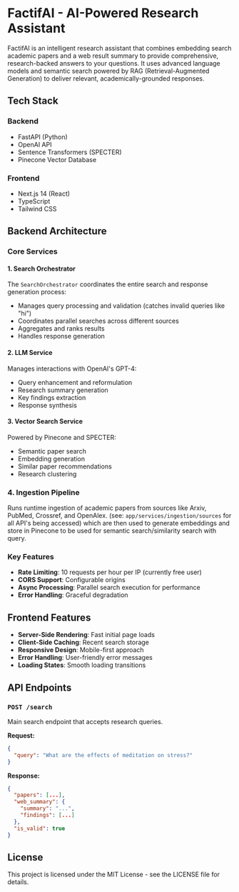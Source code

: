 # FactifAI - AI-Powered Research Assistant

FactifAI is an intelligent research assistant that combines embedding search academic papers and a web result summary to provide comprehensive, research-backed answers to your questions. It uses advanced language models and semantic search powered by RAG (Retrieval-Augmented Generation) to deliver relevant, academically-grounded responses.

## Tech Stack

### Backend
- FastAPI (Python)
- OpenAI API
- Sentence Transformers (SPECTER)
- Pinecone Vector Database

### Frontend
- Next.js 14 (React)
- TypeScript
- Tailwind CSS

## Backend Architecture

### Core Services

#### 1. Search Orchestrator
The `SearchOrchestrator` coordinates the entire search and response generation process:
- Manages query processing and validation (catches invalid queries like "hi")
- Coordinates parallel searches across different sources
- Aggregates and ranks results
- Handles response generation

#### 2. LLM Service
Manages interactions with OpenAI's GPT-4:
- Query enhancement and reformulation
- Research summary generation
- Key findings extraction
- Response synthesis

#### 3. Vector Search Service
Powered by Pinecone and SPECTER:
- Semantic paper search
- Embedding generation
- Similar paper recommendations
- Research clustering

### 4. Ingestion Pipeline
Runs runtime ingestion of academic papers from sources like Arxiv, PubMed, Crossref, and OpenAlex. (see: `app/services/ingestion/sources` for all API's being accessed) which are then used to generate embeddings and store in Pinecone to be used for semantic search/similarity search with query. 

### Key Features

- **Rate Limiting**: 10 requests per hour per IP (currently free user)
- **CORS Support**: Configurable origins
- **Async Processing**: Parallel search execution for performance 
- **Error Handling**: Graceful degradation

## Frontend Features

- **Server-Side Rendering**: Fast initial page loads
- **Client-Side Caching**: Recent search storage
- **Responsive Design**: Mobile-first approach
- **Error Handling**: User-friendly error messages
- **Loading States**: Smooth loading transitions


## API Endpoints

### `POST /search`
Main search endpoint that accepts research queries.

**Request:**
```json
{
  "query": "What are the effects of meditation on stress?"
}
```

**Response:**
```json
{
  "papers": [...],
  "web_summary": {
    "summary": "...",
    "findings": [...]
  },
  "is_valid": true
}
```

## License

This project is licensed under the MIT License - see the LICENSE file for details.
